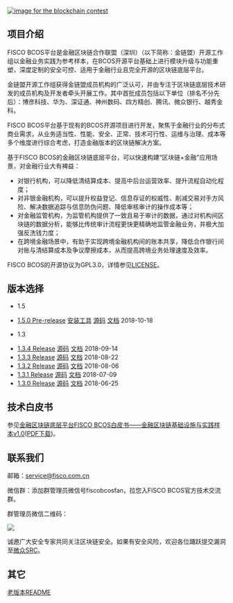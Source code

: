 [![image for the blockchain contest](https://github.com/FISCO-BCOS/FISCO-BCOS/blob/master/doc/imgs/application_contest.png "点击图片报名")](https://con.geekbang.org/)

## 项目介绍

FISCO BCOS平台是金融区块链合作联盟（深圳）（以下简称：金链盟）开源工作组以金融业务实践为参考样本，在BCOS开源平台基础上进行模块升级与功能重塑，深度定制的安全可控、适用于金融行业且完全开源的区块链底层平台。  

金链盟开源工作组获得金链盟成员机构的广泛认可，并由专注于区块链底层技术研发的成员机构及开发者牵头开展工作。其中首批成员包括以下单位（排名不分先后）：博彦科技、华为、深证通、神州数码、四方精创、腾讯、微众银行、越秀金科。   

FISCO BCOS平台基于现有的BCOS开源项目进行开发，聚焦于金融行业的分布式商业需求，从业务适当性、性能、安全、正常、技术可行性、运维与治理、成本等多个维度进行综合考虑，打造金融版本的区块链解决方案。

基于FISCO BCOS的金融区块链底层平台，可以快速构建“区块链+金融"应用场景，对金融行业大有裨益：  
- 对银行机构，可以降低清结算成本、提高中后台运营效率、提升流程自动化程度；  
- 对非银金融机构，可以提升权益登记、信息存证的权威性、削减交易对手方风险、解决数据追踪与信息防伪问题、降低审核审计的操作成本等；
- 对金融监管机构，为监管机构提供了一致且易于审计的数据，通过对机构间区块链的数据分析，能够比传统审计流程更快更精确地监管金融业务，并极大加强反洗钱力度；
- 在跨境金融场景中，有助于实现跨境金融机构间的账本共享，降低合作银行间对账与清结算成本及争议摩擦成本，从而提高跨境业务处理速度及效率。

FISCO BCOS的开源协议为GPL3.0，详情参见[LICENSE](https://github.com/FISCO-BCOS/FISCO-BCOS/blob/master/LICENSE)。  

## 版本选择

* 1.5

- [1.5.0 Pre-release](https://github.com/FISCO-BCOS/FISCO-BCOS/releases/tag/v1.5.0) [安装工具]() [源码]() [文档]() 2018-10-18

* 1.3

- [1.3.4 Release](https://github.com/FISCO-BCOS/FISCO-BCOS/releases/tag/v1.3.4) [源码](https://github.com/FISCO-BCOS/FISCO-BCOS/archive/v1.3.4.tar.gz) [文档](https://fisco-bcos-documentation.readthedocs.io) 2018-09-14
- [1.3.3 Release](https://github.com/FISCO-BCOS/FISCO-BCOS/releases/tag/v1.3.3) [源码](https://github.com/FISCO-BCOS/FISCO-BCOS/archive/v1.3.3.tar.gz) [文档](https://fisco-bcos-documentation.readthedocs.io) 2018-08-22
- [1.3.2 Release](https://github.com/FISCO-BCOS/FISCO-BCOS/releases/tag/v1.3.2) [源码](https://github.com/FISCO-BCOS/FISCO-BCOS/archive/v1.3.2.tar.gz) [文档](https://fisco-bcos-documentation.readthedocs.io) 2018-08-06
- [1.3.1 Release](https://github.com/FISCO-BCOS/FISCO-BCOS/releases/tag/v1.3.1) [源码](https://github.com/FISCO-BCOS/FISCO-BCOS/archive/v1.3.1.tar.gz) [文档](https://fisco-bcos-documentation.readthedocs.io) 2018-07-09
- [1.3.0 Release](https://github.com/FISCO-BCOS/FISCO-BCOS/releases/tag/v1.3.0) [源码](https://github.com/FISCO-BCOS/FISCO-BCOS/archive/v1.3.0.tar.gz) [文档](https://fisco-bcos-documentation.readthedocs.io) 2018-06-25

## 技术白皮书

参见[金融区块链底层平台FISCO BCOS白皮书——金融区块链基础设施与实践样本v1.0](https://github.com/FISCO-BCOS/whitepaper)([PDF下载](https://github.com/FISCO-BCOS/whitepaper/raw/master/FISCO%20BCOS%20Whitepaper.pdf))。

## 联系我们

邮箱：service@fisco.com.cn

微信群：添加群管理员微信号fiscobcosfan，拉您入FISCO BCOS官方技术交流群。

群管理员微信二维码：

![](./doc/FISCO-BCOS.jpeg)

诚邀广大安全专家共同关注区块链安全。如果有安全风险，欢迎各位踊跃提交漏洞至[微众SRC](https://security.webank.com)。

## 其它

[老版本README](./doc/OLD_README.md)
